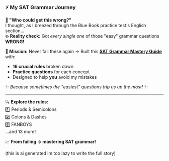 ### ⚡ My SAT Grammar Journey  

**📖 "Who could get this wrong?"**  
I thought, as I breezed through the Blue Book practice test's English section...  
**💥 Reality check:** Got *every single one* of those "easy" grammar questions **WRONG!**  

**🚀 Mission:** Never fail these again → Built this **[SAT Grammar Mastery Guide](https://phillycheesestake.github.io/SAT-GRAMMAR-RULES/)** with:  
- **16 crucial rules** broken down  
- **Practice questions** for each concept  
- Designed to help **you** avoid my mistakes  

✨ *Because sometimes the "easiest" questions trip us up the most!* ✨  

---

🔍 **Explore the rules:**  
1️⃣ Periods & Semicolons  
2️⃣ Colons & Dashes  
3️⃣ FANBOYS  
...and 13 more!  

📈 **From failing → mastering SAT grammar!**  

(this is ai generated im too lazy to write the full story)
